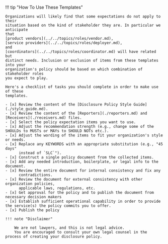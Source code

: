 !!! tip "How To Use These Templates"

    Organizations will likely find that some expectations do not apply to their
    situation based on the kind of stakeholder they are. In particular we anticipate
    that 
    [product vendors](../../topics/roles/vendor.md),
    [service providers](../../topics/roles/deployer.md),
    and 
    [coordinators](../../topics/roles/coordinator.md) will have related but
    distinct needs. Inclusion or exclusion of items from these templates into your
    organization's policy should be based on which combination of stakeholder roles
    you expect to play.

    Here's a checklist of tasks you should complete in order to make use of these
    templates.

    - [x] Review the content of the [Disclosure Policy Style Guide](./style_guide.md).
    - [x] Review the content of the [Reporters](./reporters.md) and [Receivers](./receivers.md) files.
    - [x] Select the policy expectation items you want to use.
    - [x] Adjust the recommendation strength (e.g., change some of the SHOULDs to MUSTs or MAYs to SHOULD NOTs etc.).
    - [x] Adjust the wording of the items to fit your organization's style or needs.
    - [x] Replace any KEYWORDS with an appropriate substitution (e.g., "45 days"
          instead of `SLC`").
    - [x] Construct a single policy document from the collected items.
    - [x] Add any needed introduction, boilerplate, or legal info to the document.
    - [x] Review the entire document for internal consistency and fix any
          contradictions.
    - [x] Review the document for external consistency with other organization policies,
          applicable laws, regulations, etc.
    - [x] Get approval for the policy and to publish the document from necessary decision makers
    - [x] Establish sufficient operational capability in order to provide the service(s) the policy commits you to offer.
    - [x] Publish the policy

    !!! note "Disclaimer"
        
        We are not lawyers, and this is not legal advice.
        You are encouraged to consult your own legal counsel in the process of creating your disclosure policy.
